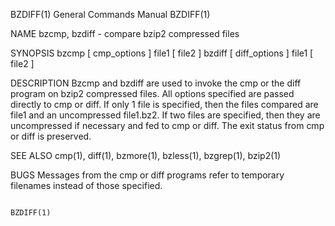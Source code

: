 
BZDIFF(1)                                                                                  General Commands Manual                                                                                  BZDIFF(1)

NAME
       bzcmp, bzdiff - compare bzip2 compressed files

SYNOPSIS
       bzcmp [ cmp_options ] file1 [ file2 ]
       bzdiff [ diff_options ] file1 [ file2 ]

DESCRIPTION
       Bzcmp  and  bzdiff  are  used to invoke the cmp or the diff program on bzip2 compressed files.  All options specified are passed directly to cmp or diff.  If only 1 file is specified, then the files
       compared are file1 and an uncompressed file1.bz2.  If two files are specified, then they are uncompressed if necessary and fed to cmp or diff.  The exit status from cmp or diff is preserved.

SEE ALSO
       cmp(1), diff(1), bzmore(1), bzless(1), bzgrep(1), bzip2(1)

BUGS
       Messages from the cmp or diff programs refer to temporary filenames instead of those specified.

                                                                                                                                                                                                    BZDIFF(1)
